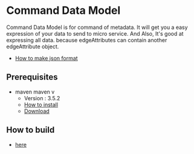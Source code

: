 Command Data Model
=======================================

Command Data Model is for command of metadata. 
It will get you a easy expression of your data to send to micro service. And Also, It's good at expressing all data. because edgeAttributes can contain another edgeAttribute object.
- [How to make json format](./document/README.md)

## Prerequisites ##
- maven maven v
   - Version : 3.5.2
   - [How to install](https://maven.apache.org/install.html)
   - [Download](https://maven.apache.org/download.cgi)

## How to build ##
- [here](./command-json-format/README.md)

